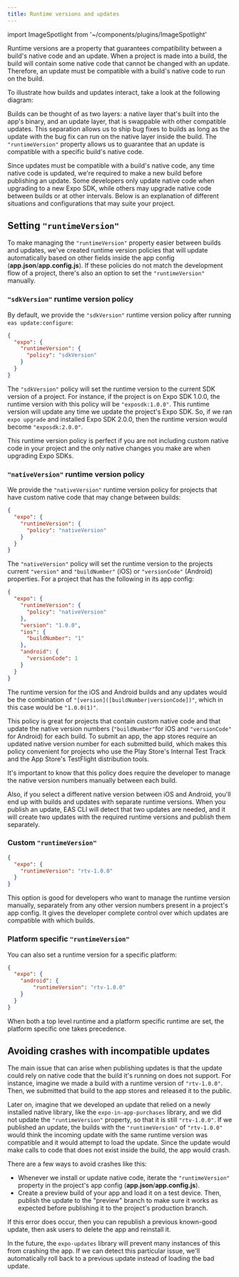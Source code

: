 ```yaml
---
title: Runtime versions and updates
---
```


import ImageSpotlight from '~/components/plugins/ImageSpotlight'

Runtime versions are a property that guarantees compatibility between a build's native code and an update. When a project is made into a build, the build will contain some native code that cannot be changed with an update. Therefore, an update must be compatible with a build's native code to run on the build.

To illustrate how builds and updates interact, take a look at the following diagram:

<ImageSpotlight alt="Native and update layers diagram" src="/static/images/eas-update/layers.png" />

Builds can be thought of as two layers: a native layer that's built into the app's binary, and an update layer, that is swappable with other compatible updates. This separation allows us to ship bug fixes to builds as long as the update with the bug fix can run on the native layer inside the build. The `"runtimeVersion"` property allows us to guarantee that an update is compatible with a specific build's native code.

Since updates must be compatible with a build's native code, any time native code is updated, we're required to make a new build before publishing an update. Some developers only update native code when upgrading to a new Expo SDK, while others may upgrade native code between builds or at other intervals. Below is an explanation of different situations and configurations that may suite your project.

## Setting `"runtimeVersion"`

To make managing the `"runtimeVersion"` property easier between builds and updates, we've created runtime version policies that will update automatically based on other fields inside the app config (**app.json**/**app.config.js**). If these policies do not match the development flow of a project, there's also an option to set the `"runtimeVersion"` manually.

### `"sdkVersion"` runtime version policy

By default, we provide the `"sdkVersion"` runtime version policy after running `eas update:configure`:

```json
{
  "expo": {
    "runtimeVersion": {
      "policy": "sdkVersion"
    }
  }
}
```

The `"sdkVersion"` policy will set the runtime version to the current SDK version of a project. For instance, if the project is on Expo SDK 1.0.0, the runtime version with this policy will be `"exposdk:1.0.0"`. This runtime version will update any time we update the project's Expo SDK. So, if we ran `expo upgrade` and installed Expo SDK 2.0.0, then the runtime version would become `"exposdk:2.0.0"`.

This runtime version policy is perfect if you are not including custom native code in your project and the only native changes you make are when upgrading Expo SDKs.

### `"nativeVersion"` runtime version policy

We provide the `"nativeVersion"` runtime version policy for projects that have custom native code that may change between builds:

```json
{
  "expo": {
    "runtimeVersion": {
      "policy": "nativeVersion"
    }
  }
}
```

The `"nativeVersion"` policy will set the runtime version to the projects current `"version"` and `"buildNumber"` (iOS) or `"versionCode"` (Android) properties. For a project that has the following in its app config:

```json
{
  "expo": {
    "runtimeVersion": {
      "policy": "nativeVersion"
    },
    "version": "1.0.0",
    "ios": {
      "buildNumber": "1"
    },
    "android": {
      "versionCode": 1
    }
  }
}
```

The runtime version for the iOS and Android builds and any updates would be the combination of `"[version]([buildNumber|versionCode])"`, which in this case would be `"1.0.0(1)"`.

This policy is great for projects that contain custom native code and that update the native version numbers (`"buildNumber"`for iOS and `"versionCode"` for Android) for each build. To submit an app, the app stores require an updated native version number for each submitted build, which makes this policy convenient for projects who use the Play Store's Internal Test Track and the App Store's TestFlight distribution tools.

It's important to know that this policy does require the developer to manage the native version numbers manually between each build.

Also, if you select a different native version between iOS and Android, you'll end up with builds and updates with separate runtime versions. When you publish an update, EAS CLI will detect that two updates are needed, and it will create two updates with the required runtime versions and publish them separately.

### Custom `"runtimeVersion"`

<!-- You can also set a custom runtime version that meets the [runtime version formatting requirements](/versions/latest/config/app/#runtimeversion): -->

```json
{
  "expo": {
    "runtimeVersion": "rtv-1.0.0"
  }
}
```

This option is good for developers who want to manage the runtime version manually, separately from any other version numbers present in a project's app config. It gives the developer complete control over which updates are compatible with which builds.

### Platform specific `"runtimeVersion"`

You can also set a runtime version for a specific platform:

```json
{
  "expo": {
    "android": {
        "runtimeVersion": "rtv-1.0.0"
    }
  }
}
```

When both a top level runtime and a platform specific runtime are set, the platform specific one takes precedence.

## Avoiding crashes with incompatible updates

The main issue that can arise when publishing updates is that the update could rely on native code that the build it's running on does not support. For instance, imagine we made a build with a runtime version of `"rtv-1.0.0"`. Then, we submitted that build to the app stores and released it to the public.

Later on, imagine that we developed an update that relied on a newly installed native library, like the `expo-in-app-purchases` library, and we did not update the `"runtimeVersion"` property, so that it is still `"rtv-1.0.0"`. If we published an update, the builds with the `"runtimeVersion"` of `"rtv-1.0.0"` would think the incoming update with the same runtime version was compatible and it would attempt to load the update. Since the update would make calls to code that does not exist inside the build, the app would crash.

There are a few ways to avoid crashes like this:

- Whenever we install or update native code, iterate the `"runtimeVersion"` property in the project's app config (**app.json**/**app.config.js**).
- Create a preview build of your app and load it on a test device. Then, publish the update to the "preview" branch to make sure it works as expected before publishing it to the project's production branch.

If this error does occur, then you can republish a previous known-good update, then ask users to delete the app and reinstall it.

In the future, the `expo-updates` library will prevent many instances of this from crashing the app. If we can detect this particular issue, we'll automatically roll back to a previous update instead of loading the bad update.
